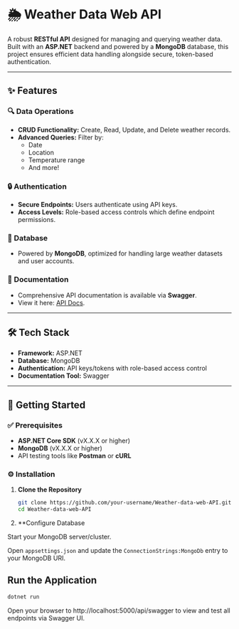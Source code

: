 # 🌦️ Weather Data Web API

A robust **RESTful API** designed for managing and querying weather data.  
Built with an **ASP.NET** backend and powered by a **MongoDB** database, this project ensures efficient data handling alongside secure, token-based authentication.

---

## ✨ Features

### 🔍 Data Operations
- **CRUD Functionality:** Create, Read, Update, and Delete weather records.
- **Advanced Queries:** Filter by:
  - Date
  - Location
  - Temperature range
  - And more!

### 🔒 Authentication
- **Secure Endpoints:** Users authenticate using API keys.
- **Access Levels:** Role-based access controls which define endpoint permissions.

### 💾 Database
- Powered by **MongoDB**, optimized for handling large weather datasets and user accounts.

### 📄 Documentation
- Comprehensive API documentation is available via **Swagger**.
- View it here: [API Docs](https://pgnw.github.io/Weather-data-web-API/).

---

## 🛠️ Tech Stack
- **Framework:** ASP.NET
- **Database:** MongoDB
- **Authentication:** API keys/tokens with role-based access control
- **Documentation Tool:** Swagger

---

## 🚀 Getting Started

### ✅ Prerequisites
- **ASP.NET Core SDK** (vX.X.X or higher)
- **MongoDB** (vX.X.X or higher)
- API testing tools like **Postman** or **cURL**

### ⚙️ Installation

1. **Clone the Repository**
   ```bash
   git clone https://github.com/your-username/Weather-data-web-API.git
   cd Weather-data-web-API
   
2. **Configure Database

Start your MongoDB server/cluster.

Open `appsettings.json` and update the `ConnectionStrings:MongoDb` entry to your MongoDB URI.

## Run the Application

```bash
dotnet run
```
Open your browser to http://localhost:5000/api/swagger to view and test all endpoints via Swagger UI.
